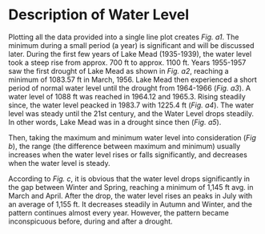 # Description of Water Level

Plotting all the data provided into a single line plot creates *Fig. a1*. The minimum during a small period (a year) is significant and will be discussed later. During the first few years of Lake Mead (1935-1939), the water level took a steep rise from approx. 700 ft to approx. 1100 ft. Years 1955-1957 saw the first drought of Lake Mead as shown in *Fig. a2*, reaching a minimum of 1083.57 ft in March, 1956. Lake Mead then experienced a short period of normal water level until the drought from 1964-1966 (*Fig. a3*). A water level of 1088 ft was reached in 1964.12 and 1965.3. Rising steadily since, the water level peacked in 1983.7 with 1225.4 ft (*Fig. a4*). The water level was steady until the 21st century, and the Water Level drops steadily. In other words, Lake Mead was in a drought since then (*Fig. a5*).

Then, taking the maximum and minimum water level into consideration (*Fig b*), the range (the difference between maximum and minimum) usually increases when the water level rises or falls significantly, and decreases when the water level is steady.

According to *Fig. c*, it is obvious that the water level drops significantly in the gap between Winter and Spring, reaching a minimum of 1,145 ft avg. in March and April. After the drop, the water level rises an peaks in July with an average of 1,155 ft. It decreases steadily in Autumn and Winter, and the pattern continues almost every year. However, the pattern became inconspicuous before, during and after a drought.